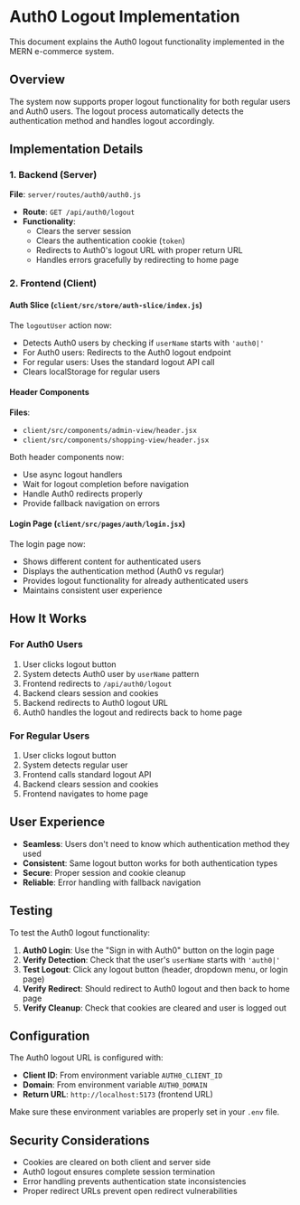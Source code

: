 # Auth0 Logout Implementation

This document explains the Auth0 logout functionality implemented in the MERN e-commerce system.

## Overview

The system now supports proper logout functionality for both regular users and Auth0 users. The logout process automatically detects the authentication method and handles logout accordingly.

## Implementation Details

### 1. Backend (Server)

**File**: `server/routes/auth0/auth0.js`

- **Route**: `GET /api/auth0/logout`
- **Functionality**:
  - Clears the server session
  - Clears the authentication cookie (`token`)
  - Redirects to Auth0's logout URL with proper return URL
  - Handles errors gracefully by redirecting to home page

### 2. Frontend (Client)

#### Auth Slice (`client/src/store/auth-slice/index.js`)

The `logoutUser` action now:
- Detects Auth0 users by checking if `userName` starts with `'auth0|'`
- For Auth0 users: Redirects to the Auth0 logout endpoint
- For regular users: Uses the standard logout API call
- Clears localStorage for regular users

#### Header Components

**Files**:
- `client/src/components/admin-view/header.jsx`
- `client/src/components/shopping-view/header.jsx`

Both header components now:
- Use async logout handlers
- Wait for logout completion before navigation
- Handle Auth0 redirects properly
- Provide fallback navigation on errors

#### Login Page (`client/src/pages/auth/login.jsx`)

The login page now:
- Shows different content for authenticated users
- Displays the authentication method (Auth0 vs regular)
- Provides logout functionality for already authenticated users
- Maintains consistent user experience

## How It Works

### For Auth0 Users

1. User clicks logout button
2. System detects Auth0 user by `userName` pattern
3. Frontend redirects to `/api/auth0/logout`
4. Backend clears session and cookies
5. Backend redirects to Auth0 logout URL
6. Auth0 handles the logout and redirects back to home page

### For Regular Users

1. User clicks logout button
2. System detects regular user
3. Frontend calls standard logout API
4. Backend clears session and cookies
5. Frontend navigates to home page

## User Experience

- **Seamless**: Users don't need to know which authentication method they used
- **Consistent**: Same logout button works for both authentication types
- **Secure**: Proper session and cookie cleanup
- **Reliable**: Error handling with fallback navigation

## Testing

To test the Auth0 logout functionality:

1. **Auth0 Login**: Use the "Sign in with Auth0" button on the login page
2. **Verify Detection**: Check that the user's `userName` starts with `'auth0|'`
3. **Test Logout**: Click any logout button (header, dropdown menu, or login page)
4. **Verify Redirect**: Should redirect to Auth0 logout and then back to home page
5. **Verify Cleanup**: Check that cookies are cleared and user is logged out

## Configuration

The Auth0 logout URL is configured with:
- **Client ID**: From environment variable `AUTH0_CLIENT_ID`
- **Domain**: From environment variable `AUTH0_DOMAIN`
- **Return URL**: `http://localhost:5173` (frontend URL)

Make sure these environment variables are properly set in your `.env` file.

## Security Considerations

- Cookies are cleared on both client and server side
- Auth0 logout ensures complete session termination
- Error handling prevents authentication state inconsistencies
- Proper redirect URLs prevent open redirect vulnerabilities
